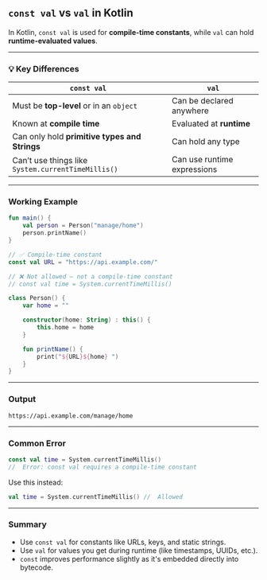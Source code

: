  
## `const val` vs `val` in Kotlin

In Kotlin, `const val` is used for **compile-time constants**, while `val` can hold **runtime-evaluated values**.

---

### 💡 Key Differences

| `const val`                                        | `val`                       |
| -------------------------------------------------- | --------------------------- |
| Must be **top-level** or in an `object`            | Can be declared anywhere    |
| Known at **compile time**                          | Evaluated at **runtime**    |
| Can only hold **primitive types and Strings**      | Can hold any type           |
| Can’t use things like `System.currentTimeMillis()` | Can use runtime expressions |

---

###  Working Example

```kotlin
fun main() {
    val person = Person("manage/home")
    person.printName()
}

// ✅ Compile-time constant
const val URL = "https://api.example.com/"

// ❌ Not allowed – not a compile-time constant
// const val time = System.currentTimeMillis()

class Person() {
    var home = ""

    constructor(home: String) : this() {
        this.home = home
    }

    fun printName() {
        print("${URL}${home} ")
    }
}
```

---

###  Output

```
https://api.example.com/manage/home
```

---

###  Common Error

```kotlin
const val time = System.currentTimeMillis()
//  Error: const val requires a compile-time constant
```

Use this instead:

```kotlin
val time = System.currentTimeMillis() //  Allowed
```

---

###  Summary

* Use `const val` for constants like URLs, keys, and static strings.
* Use `val` for values you get during runtime (like timestamps, UUIDs, etc.).
* `const` improves performance slightly as it's embedded directly into bytecode.


